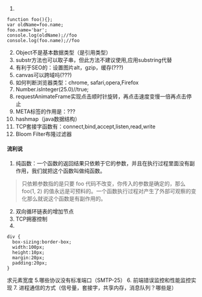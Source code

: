 #### 
1. 
```
function foo(){};
var oldName=foo.name;
foo.name='bar';
console.log(oldName);//foo
console.log(foo.name);//foo
```
2. Object不是基本数据类型（是引用类型）
3. substr方法也可以取子串，但此方法不建议使用,应用substring代替
4. 有利于SEO的：设置图片alt，gzip，缓存(???)
5. canvas可以跨域吗(???)
6. 如何判断浏览器类型：chrome, safari,opera,Firefox
7. Number.isInteger(25.0)//true;
8. requestAnimateFrame实现点击顺时针旋转，再点击速度变慢一倍再点击停止
9. META标签的作用是：???
10. hashmap（java数据结构）
11. TCP套接字函数有：connect,bind,accept,listen,read,write
12. Bloom Filter布隆过滤器

#### 流利说
1. 纯函数：一个函数的返回结果只依赖于它的参数，并且在执行过程里面没有副作用，我们就把这个函数叫做纯函数。
> 只依赖参数指的是只要 foo 代码不改变，你传入的参数是确定的，那么 foo(1, 2) 的值永远是可预料的。一个函数执行过程对产生了外部可观察的变化那么就说这个函数是有副作用的。
2. 双向循环链表的增加节点
3. TCP拥塞控制
4. 
```
div {
  box-sizing:border-box;
  width:100px;
  height:10px;
  margin:20px;
  padding:20px;
}
```
求元素宽度
5.哪些协议没有标准端口（SMTP-25）
6. 前端错误监控和性能监控实现
7. 进程通信的方式（信号量，套接字，共享内存，消息队列？哪些是）
